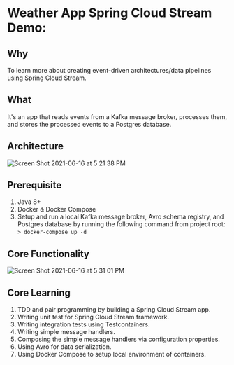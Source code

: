 # Weather App Spring Cloud Stream Demo:

## Why
To learn more about creating event-driven architectures/data pipelines using Spring Cloud Stream.

## What
It's an app that reads events from a Kafka message broker, processes them, and stores the processed events to a Postgres database.

## Architecture
![Screen Shot 2021-06-16 at 5 21 38 PM](https://user-images.githubusercontent.com/2113918/122311612-6d26b880-cec7-11eb-87fa-96a54f0c76c9.png)

## Prerequisite
1. Java 8+
2. Docker & Docker Compose 
3. Setup and run a local Kafka message broker, Avro schema registry, and Postgres database by running the following command from project root:
   `> docker-compose up -d`

## Core Functionality
![Screen Shot 2021-06-16 at 5 31 01 PM](https://user-images.githubusercontent.com/2113918/122312240-aa3f7a80-cec8-11eb-8f78-efd3f544cab4.png)

## Core Learning
1. TDD and pair programming by building a Spring Cloud Stream app.
2. Writing unit test for Spring Cloud Stream framework.
3. Writing integration tests using Testcontainers.
4. Writing simple message handlers.
5. Composing the simple message handlers via configuration properties. 
6. Using Avro for data serialization.
7. Using Docker Compose to setup local environment of containers. 




